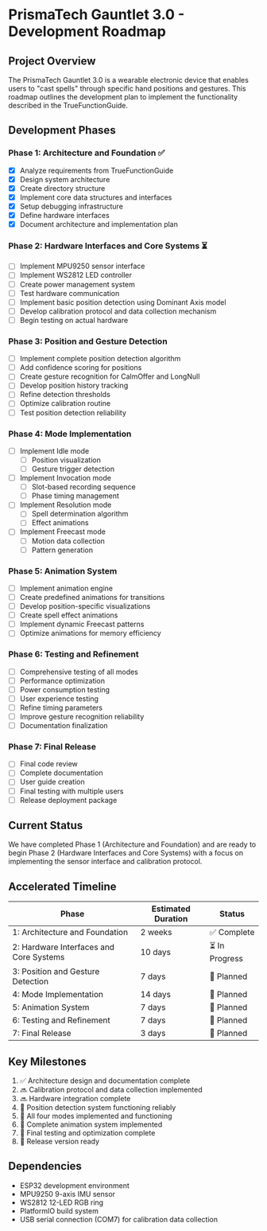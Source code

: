 # PrismaTech Gauntlet 3.0 - Development Roadmap

## Project Overview
The PrismaTech Gauntlet 3.0 is a wearable electronic device that enables users to "cast spells" through specific hand positions and gestures. This roadmap outlines the development plan to implement the functionality described in the TrueFunctionGuide.

## Development Phases

### Phase 1: Architecture and Foundation ✅
- [x] Analyze requirements from TrueFunctionGuide
- [x] Design system architecture
- [x] Create directory structure
- [x] Implement core data structures and interfaces
- [x] Setup debugging infrastructure
- [x] Define hardware interfaces
- [x] Document architecture and implementation plan

### Phase 2: Hardware Interfaces and Core Systems ⏳
- [ ] Implement MPU9250 sensor interface
- [ ] Implement WS2812 LED controller
- [ ] Create power management system
- [ ] Test hardware communication
- [ ] Implement basic position detection using Dominant Axis model
- [ ] Develop calibration protocol and data collection mechanism
- [ ] Begin testing on actual hardware

### Phase 3: Position and Gesture Detection
- [ ] Implement complete position detection algorithm
- [ ] Add confidence scoring for positions
- [ ] Create gesture recognition for CalmOffer and LongNull
- [ ] Develop position history tracking
- [ ] Refine detection thresholds
- [ ] Optimize calibration routine
- [ ] Test position detection reliability

### Phase 4: Mode Implementation
- [ ] Implement Idle mode
  - [ ] Position visualization
  - [ ] Gesture trigger detection
- [ ] Implement Invocation mode
  - [ ] Slot-based recording sequence
  - [ ] Phase timing management
- [ ] Implement Resolution mode
  - [ ] Spell determination algorithm
  - [ ] Effect animations
- [ ] Implement Freecast mode
  - [ ] Motion data collection
  - [ ] Pattern generation

### Phase 5: Animation System
- [ ] Implement animation engine
- [ ] Create predefined animations for transitions
- [ ] Develop position-specific visualizations
- [ ] Create spell effect animations
- [ ] Implement dynamic Freecast patterns
- [ ] Optimize animations for memory efficiency

### Phase 6: Testing and Refinement
- [ ] Comprehensive testing of all modes
- [ ] Performance optimization
- [ ] Power consumption testing
- [ ] User experience testing
- [ ] Refine timing parameters
- [ ] Improve gesture recognition reliability
- [ ] Documentation finalization

### Phase 7: Final Release
- [ ] Final code review
- [ ] Complete documentation
- [ ] User guide creation
- [ ] Final testing with multiple users
- [ ] Release deployment package

## Current Status
We have completed Phase 1 (Architecture and Foundation) and are ready to begin Phase 2 (Hardware Interfaces and Core Systems) with a focus on implementing the sensor interface and calibration protocol.

## Accelerated Timeline

| Phase | Estimated Duration | Status |
|-------|-------------------|--------|
| 1: Architecture and Foundation | 2 weeks | ✅ Complete |
| 2: Hardware Interfaces and Core Systems | 10 days | ⏳ In Progress |
| 3: Position and Gesture Detection | 7 days | 📅 Planned |
| 4: Mode Implementation | 14 days | 📅 Planned |
| 5: Animation System | 7 days | 📅 Planned |
| 6: Testing and Refinement | 7 days | 📅 Planned |
| 7: Final Release | 3 days | 📅 Planned |

## Key Milestones

1. ✅ Architecture design and documentation complete
2. 🔜 Calibration protocol and data collection implemented
3. 🔜 Hardware integration complete
4. 📅 Position detection system functioning reliably
5. 📅 All four modes implemented and functioning
6. 📅 Complete animation system implemented
7. 📅 Final testing and optimization complete
8. 📅 Release version ready

## Dependencies
- ESP32 development environment
- MPU9250 9-axis IMU sensor
- WS2812 12-LED RGB ring
- PlatformIO build system
- USB serial connection (COM7) for calibration data collection 